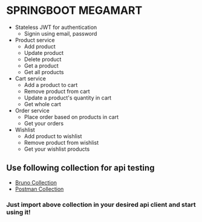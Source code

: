 # SPRINGBOOT MEGAMART
- Stateless JWT for authentication
  - Signin using email, password
- Product service
  - Add product
  - Update product
  - Delete product
  - Get a product
  - Get all products
- Cart service
  - Add a product to cart
  - Remove product from cart
  - Update a product's quantity in cart
  - Get whole cart
- Order service
  - Place order based on products in cart
  - Get your orders
- Wishlist
  - Add product to wishlist
  - Remove product from wishlist
  - Get your wishlist products

## Use following collection for api testing
- <a href="./collections/megamart_bruno_collection.json">Bruno Collection</a><br>
- <a href="./collections/megamart_postman_collection.json" download="megamart_postman.json">Postman Collection</a>

### Just import above collection in your desired api client and start using it! 